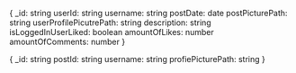 <!-- post -->
{
    _id: string
    userId: string
    username: string
    postDate: date
    postPicturePath: string
    userProfilePicutrePath: string
    description: string
    isLoggedInUserLiked: boolean
    amountOfLikes: number
    amountOfComments: number
}

<!-- likes -->
{
    _id: string
    postId: string
    username: string
    profiePicturePath: string
}